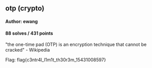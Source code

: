 ## otp (crypto)
#### Author: ewang
#### 88 solves / 431 points

"the one-time pad (OTP) is an encryption technique that cannot be cracked" - Wikipedia

Flag: flag{c3ntr4l_l1m1t_th30r3m_15431008597}

